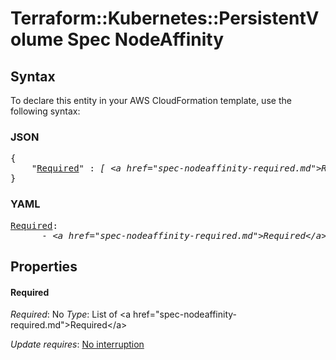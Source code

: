 # Terraform::Kubernetes::PersistentVolume Spec NodeAffinity

## Syntax

To declare this entity in your AWS CloudFormation template, use the following syntax:

### JSON

<pre>
{
    "<a href="#required" title="Required">Required</a>" : <i>[ &lt;a href=&#34;spec-nodeaffinity-required.md&#34;&gt;Required&lt;/a&gt;, ... ]</i>
}
</pre>

### YAML

<pre>
<a href="#required" title="Required">Required</a>: <i>
      - &lt;a href=&#34;spec-nodeaffinity-required.md&#34;&gt;Required&lt;/a&gt;</i>
</pre>

## Properties

#### Required

_Required_: No
_Type_: List of &lt;a href=&#34;spec-nodeaffinity-required.md&#34;&gt;Required&lt;/a&gt;

_Update requires_: [No interruption](https://docs.aws.amazon.com/AWSCloudFormation/latest/UserGuide/using-cfn-updating-stacks-update-behaviors.html#update-no-interrupt)

